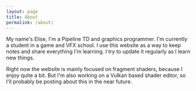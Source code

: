 ```yaml
---
layout: page
title: About
permalink: /about/
---
```

My name's Elise, I'm a Pipeline TD and graphics programmer. I'm currently a student in a game and VFX school. I use this website as a way to keep notes and share everything I'm learning. I try to update it regularly as I learn new things.

Right now the website is mainly focused on fragment shaders, because I enjoy quite a bit. But I'm also working on a Vulkan based shader editor, so I'll probably be posting about this in the near future.
